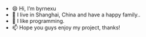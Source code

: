 - 😄 Hi, I’m byrnexu
- 👀 I live in Shanghai, China and have a happy family..
- 💞️ I like programming.
- 📫 Hope you guys enjoy my project, thanks!
